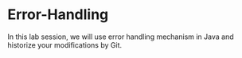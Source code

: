 # Error-Handling
In this lab session, we will use error handling mechanism in Java and historize your  modifications by Git.
